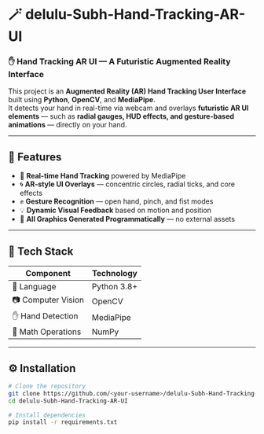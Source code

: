 # 🪄 delulu-Subh-Hand-Tracking-AR-UI
### ✋ Hand Tracking AR UI — A Futuristic Augmented Reality Interface

This project is an **Augmented Reality (AR) Hand Tracking User Interface** built using **Python**, **OpenCV**, and **MediaPipe**.  
It detects your hand in real-time via webcam and overlays **futuristic AR UI elements** — such as **radial gauges, HUD effects, and gesture-based animations** — directly on your hand.

---

## 🚀 Features
- 🔹 **Real-time Hand Tracking** powered by MediaPipe  
- 🌀 **AR-style UI Overlays** — concentric circles, radial ticks, and core effects  
- ✊ **Gesture Recognition** — open hand, pinch, and fist modes  
- 💡 **Dynamic Visual Feedback** based on motion and position  
- 🧠 **All Graphics Generated Programmatically** — no external assets  

---

## 🧰 Tech Stack
| Component | Technology |
|------------|-------------|
| 🐍 Language | Python 3.8+ |
| 📷 Computer Vision | OpenCV |
| ✋ Hand Detection | MediaPipe |
| 🔢 Math Operations | NumPy |

---

## ⚙️ Installation

```bash
# Clone the repository
git clone https://github.com/<your-username>/delulu-Subh-Hand-Tracking-AR-UI.git
cd delulu-Subh-Hand-Tracking-AR-UI

# Install dependencies
pip install -r requirements.txt
